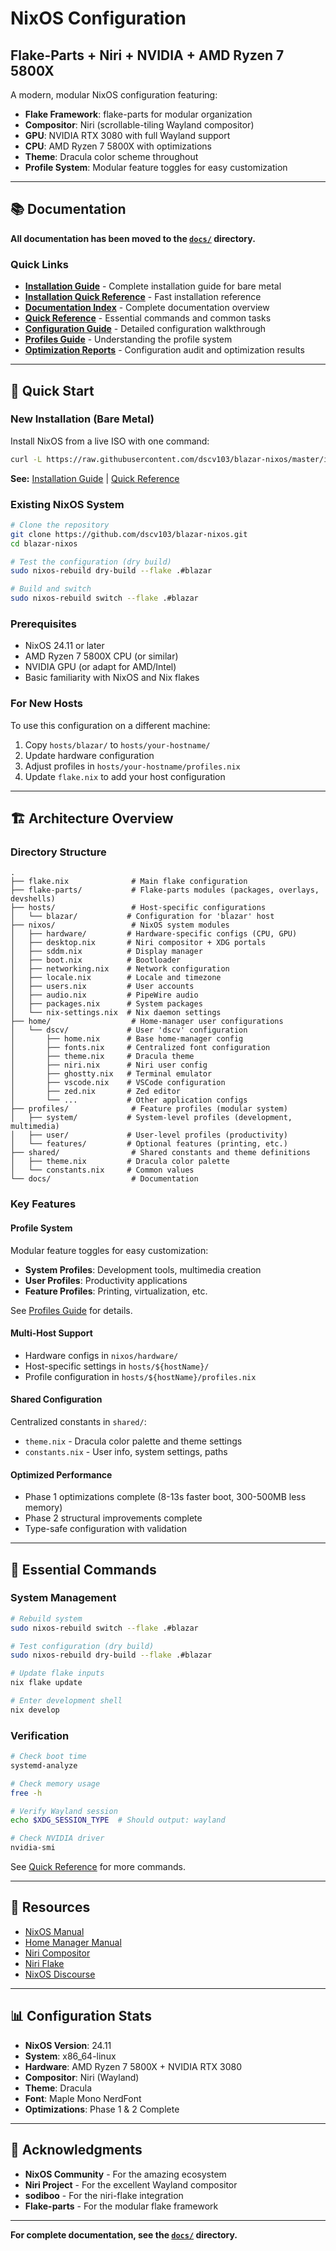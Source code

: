 # NixOS Configuration
## Flake-Parts + Niri + NVIDIA + AMD Ryzen 7 5800X

A modern, modular NixOS configuration featuring:
- **Flake Framework**: flake-parts for modular organization
- **Compositor**: Niri (scrollable-tiling Wayland compositor)
- **GPU**: NVIDIA RTX 3080 with full Wayland support
- **CPU**: AMD Ryzen 7 5800X with optimizations
- **Theme**: Dracula color scheme throughout
- **Profile System**: Modular feature toggles for easy customization

---

## 📚 Documentation

**All documentation has been moved to the [`docs/`](docs/) directory.**

### Quick Links

- **[Installation Guide](docs/INSTALLATION.md)** - Complete installation guide for bare metal
- **[Installation Quick Reference](docs/INSTALL_QUICK_REFERENCE.md)** - Fast installation reference
- **[Documentation Index](docs/README.md)** - Complete documentation overview
- **[Quick Reference](docs/QUICK_REFERENCE.md)** - Essential commands and common tasks
- **[Configuration Guide](docs/CONFIG_README.md)** - Detailed configuration walkthrough
- **[Profiles Guide](docs/PROFILES_GUIDE.md)** - Understanding the profile system
- **[Optimization Reports](docs/AUDIT_OVERVIEW.md)** - Configuration audit and optimization results

---

## 🎯 Quick Start

### New Installation (Bare Metal)

Install NixOS from a live ISO with one command:

```bash
curl -L https://raw.githubusercontent.com/dscv103/blazar-nixos/master/install.sh | sudo bash
```

**See:** [Installation Guide](docs/INSTALLATION.md) | [Quick Reference](docs/INSTALL_QUICK_REFERENCE.md)

### Existing NixOS System

```bash
# Clone the repository
git clone https://github.com/dscv103/blazar-nixos.git
cd blazar-nixos

# Test the configuration (dry build)
sudo nixos-rebuild dry-build --flake .#blazar

# Build and switch
sudo nixos-rebuild switch --flake .#blazar
```

### Prerequisites
- NixOS 24.11 or later
- AMD Ryzen 7 5800X CPU (or similar)
- NVIDIA GPU (or adapt for AMD/Intel)
- Basic familiarity with NixOS and Nix flakes

### For New Hosts

To use this configuration on a different machine:

1. Copy `hosts/blazar/` to `hosts/your-hostname/`
2. Update hardware configuration
3. Adjust profiles in `hosts/your-hostname/profiles.nix`
4. Update `flake.nix` to add your host configuration

---

## 🏗️ Architecture Overview

### Directory Structure
```
.
├── flake.nix              # Main flake configuration
├── flake-parts/           # Flake-parts modules (packages, overlays, devshells)
├── hosts/                 # Host-specific configurations
│   └── blazar/           # Configuration for 'blazar' host
├── nixos/                 # NixOS system modules
│   ├── hardware/         # Hardware-specific configs (CPU, GPU)
│   ├── desktop.nix       # Niri compositor + XDG portals
│   ├── sddm.nix          # Display manager
│   ├── boot.nix          # Bootloader
│   ├── networking.nix    # Network configuration
│   ├── locale.nix        # Locale and timezone
│   ├── users.nix         # User accounts
│   ├── audio.nix         # PipeWire audio
│   ├── packages.nix      # System packages
│   └── nix-settings.nix  # Nix daemon settings
├── home/                  # Home-manager user configurations
│   └── dscv/             # User 'dscv' configuration
│       ├── home.nix      # Base home-manager config
│       ├── fonts.nix     # Centralized font configuration
│       ├── theme.nix     # Dracula theme
│       ├── niri.nix      # Niri user config
│       ├── ghostty.nix   # Terminal emulator
│       ├── vscode.nix    # VSCode configuration
│       ├── zed.nix       # Zed editor
│       └── ...           # Other application configs
├── profiles/              # Feature profiles (modular system)
│   ├── system/           # System-level profiles (development, multimedia)
│   ├── user/             # User-level profiles (productivity)
│   └── features/         # Optional features (printing, etc.)
├── shared/                # Shared constants and theme definitions
│   ├── theme.nix         # Dracula color palette
│   └── constants.nix     # Common values
└── docs/                  # Documentation
```

### Key Features

#### Profile System
Modular feature toggles for easy customization:
- **System Profiles**: Development tools, multimedia creation
- **User Profiles**: Productivity applications
- **Feature Profiles**: Printing, virtualization, etc.

See [Profiles Guide](docs/PROFILES_GUIDE.md) for details.

#### Multi-Host Support
- Hardware configs in `nixos/hardware/`
- Host-specific settings in `hosts/${hostName}/`
- Profile configuration in `hosts/${hostName}/profiles.nix`

#### Shared Configuration
Centralized constants in `shared/`:
- `theme.nix` - Dracula color palette and theme settings
- `constants.nix` - User info, system settings, paths

#### Optimized Performance
- Phase 1 optimizations complete (8-13s faster boot, 300-500MB less memory)
- Phase 2 structural improvements complete
- Type-safe configuration with validation

---

## 🚀 Essential Commands

### System Management

```bash
# Rebuild system
sudo nixos-rebuild switch --flake .#blazar

# Test configuration (dry build)
sudo nixos-rebuild dry-build --flake .#blazar

# Update flake inputs
nix flake update

# Enter development shell
nix develop
```

### Verification

```bash
# Check boot time
systemd-analyze

# Check memory usage
free -h

# Verify Wayland session
echo $XDG_SESSION_TYPE  # Should output: wayland

# Check NVIDIA driver
nvidia-smi
```

See [Quick Reference](docs/QUICK_REFERENCE.md) for more commands.



---

## 📖 Resources

- [NixOS Manual](https://nixos.org/manual/nixos/stable/)
- [Home Manager Manual](https://nix-community.github.io/home-manager/)
- [Niri Compositor](https://github.com/YaLTeR/niri)
- [Niri Flake](https://github.com/sodiboo/niri-flake)
- [NixOS Discourse](https://discourse.nixos.org/)

---

## 📊 Configuration Stats

- **NixOS Version**: 24.11
- **System**: x86_64-linux
- **Hardware**: AMD Ryzen 7 5800X + NVIDIA RTX 3080
- **Compositor**: Niri (Wayland)
- **Theme**: Dracula
- **Font**: Maple Mono NerdFont
- **Optimizations**: Phase 1 & 2 Complete

---

## 🙏 Acknowledgments

- **NixOS Community** - For the amazing ecosystem
- **Niri Project** - For the excellent Wayland compositor
- **sodiboo** - For the niri-flake integration
- **Flake-parts** - For the modular flake framework

---

**For complete documentation, see the [`docs/`](docs/) directory.**

